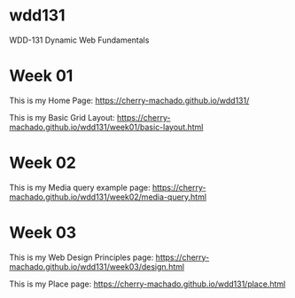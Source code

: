 # wdd131
WDD-131 Dynamic Web Fundamentals

# Week 01

This is my Home Page: https://cherry-machado.github.io/wdd131/

This is my Basic Grid Layout: https://cherry-machado.github.io/wdd131/week01/basic-layout.html

# Week 02

This is my Media query example page: https://cherry-machado.github.io/wdd131/week02/media-query.html

# Week 03

This is my Web Design Principles page: https://cherry-machado.github.io/wdd131/week03/design.html

This is my Place page: https://cherry-machado.github.io/wdd131/place.html

